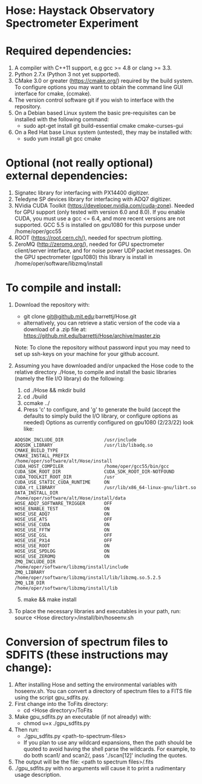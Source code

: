 # Hose: Haystack Observatory Spectrometer Experiment

# Required dependencies: 
1. A compiler with C++11 support, e.g gcc >= 4.8 or clang >= 3.3. 
2. Python 2.7.x (Python 3 not yet supported).
3. CMake 3.0 or greater (https://cmake.org/) required by the build system.
    To configure options you may want to obtain the command line GUI
    interface for cmake, (ccmake). 
4. The version control software git if you wish to interface with the repository.
5. On a Debian based Linux system the basic pre-requisites can be installed with the following command:
    - sudo apt-get install git build-essential cmake cmake-curses-gui
6. On a Red Hat base Linux system (untested), they may be installed with:
    - sudo yum install git gcc cmake


# Optional (not really optional) external dependencies:
1. Signatec library for interfacing with PX14400 digitizer.
2. Teledyne SP devices library for interfacing with ADQ7 digitizer.
3. NVidia CUDA Toolkit (https://developer.nvidia.com/cuda-zone). 
    Needed for GPU support (only tested with version 6.0 and 8.0). 
    If you enable CUDA, you must use a gcc <= 6.4, and more recent versions are not supported.
    GCC 5.5 is installed on gpu1080 for this purpose under /home/oper/gcc55
4. ROOT (https://root.cern.ch/), needed for spectrum plotting.
5. ZeroMQ (http://zeromq.org/), needed for GPU spectrometer client/server interface, and for noise power UDP packet messages.
On the GPU spectrometer (gpu1080) this library is install in /home/oper/software/libzmq/install


# To compile and install:
1. Download the repository with:
    - git clone git@github.mit.edu:barrettj/Hose.git
    - alternatively, you can retrieve a static version of the code via 
      a download of a .zip file at:
      https://github.mit.edu/barrettj/Hose/archive/master.zip

    Note: To clone the repository without password input you may need to set 
    up ssh-keys on your machine for your github account.
2.  Assuming you have downloaded and/or unpacked the Hose code to the relative directory ./Hose,
    to compile and install the basic libraries (namely the file I/O library) do the following:
    1. cd ./Hose && mkdir build
    2. cd ./build
    3. ccmake ../
    4. Press 'c' to configure, and 'g' to generate the build (accept the defaults to simply build the I/O library, or configure options as needed)
    Options as currently configured on gpu1080 (2/23/22) look like:
    ```
    ADQSDK_INCLUDE_DIR               /usr/include                                                                                                                                                            
    ADQSDK_LIBRARY                   /usr/lib/libadq.so                                                                                                                                                      
    CMAKE_BUILD_TYPE                                                                                                                                                                                         
    CMAKE_INSTALL_PREFIX             /home/oper/software/alt/Hose/install                                                                                                                                    
    CUDA_HOST_COMPILER               /home/oper/gcc55/bin/gcc                                                                                                                                                
    CUDA_SDK_ROOT_DIR                CUDA_SDK_ROOT_DIR-NOTFOUND                                                                                                                                              
    CUDA_TOOLKIT_ROOT_DIR            /usr                                                                                                                                                                    
    CUDA_USE_STATIC_CUDA_RUNTIME     ON                                                                                                                                                                      
    CUDA_rt_LIBRARY                  /usr/lib/x86_64-linux-gnu/librt.so                                                                                                                                      
    DATA_INSTALL_DIR                 /home/oper/software/alt/Hose/install/data                                                                                                                               
    HOSE_ADQ7_SOFTWARE_TRIGGER       OFF                                                                                                                                                                     
    HOSE_ENABLE_TEST                 ON                                                                                                                                                                      
    HOSE_USE_ADQ7                    ON                                                                                                                                                                      
    HOSE_USE_ATS                     OFF                                                                                                                                                                     
    HOSE_USE_CUDA                    ON                                                                                                                                                                      
    HOSE_USE_FFTW                    ON                                                                                                                                                                      
    HOSE_USE_GSL                     OFF                                                                                                                                                                     
    HOSE_USE_PX14                    OFF                                                                                                                                                                     
    HOSE_USE_ROOT                    ON                                                                                                                                                                      
    HOSE_USE_SPDLOG                  ON                                                                                                                                                                      
    HOSE_USE_ZEROMQ                  ON                                                                                                                                                                      
    ZMQ_INCLUDE_DIR                  /home/oper/software/libzmq/install/include                                                                                                                              
    ZMQ_LIBRARY                      /home/oper/software/libzmq/install/lib/libzmq.so.5.2.5                                                                                                                  
    ZMQ_LIB_DIR                      /home/oper/software/libzmq/install/lib
    ```
    5. make && make install

3. To place the necessary libraries and executables in your path, run:
    source \<Hose directory\>/install/bin/hoseenv.sh

# Conversion of spectrum files to SDFITS (these instructions may change):
1. After installing Hose and setting the environmental variables with hoseenv.sh. You can convert a directory of spectrum files to a FITS file using the script gpu_sdfits.py.
2. First change into the ToFits directory:
    - cd \<Hose directory\>/ToFits
3. Make gpu_sdfits.py an executable (if not already) with:
    - chmod u+x ./gpu_sdfits.py
4. Then run:
    - ./gpu_sdfits.py \<path-to-spectrum-files\>
    - If you plan to use any wildcard expansions, then the path should be quoted to avoid having the shell parse the wildcards. For example, to do both scan1/ and scan2/, pass './scan[12]' including the quotes.
5. The output will be the file: \<path to spectrum files\>/<path basename>.fits
6. ./gpu_sdfits.py with no arguments will cause it to print a rudimentary usage description.


